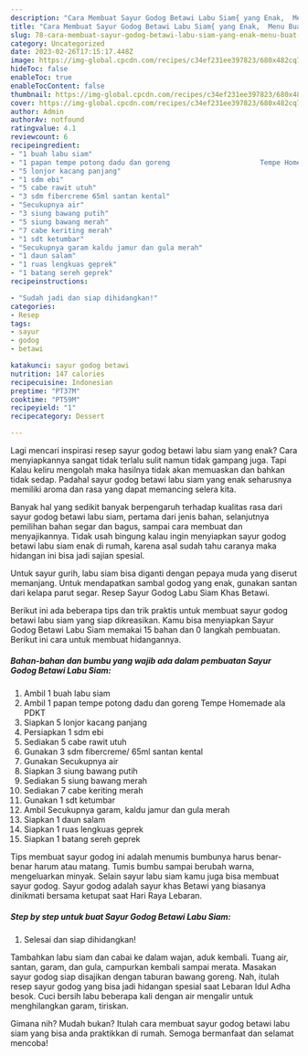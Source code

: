 ```yaml
---
description: "Cara Membuat Sayur Godog Betawi Labu Siam{ yang Enak,  Menu Buat lebaran"
title: "Cara Membuat Sayur Godog Betawi Labu Siam{ yang Enak,  Menu Buat lebaran"
slug: 78-cara-membuat-sayur-godog-betawi-labu-siam-yang-enak-menu-buat-lebaran
category: Uncategorized
date: 2023-02-26T17:15:17.448Z
image: https://img-global.cpcdn.com/recipes/c34ef231ee397823/680x482cq70/sayur-godog-betawi-labu-siam-foto-resep-utama.jpg
hideToc: false
enableToc: true
enableTocContent: false
thumbnail: https://img-global.cpcdn.com/recipes/c34ef231ee397823/680x482cq70/sayur-godog-betawi-labu-siam-foto-resep-utama.jpg
cover: https://img-global.cpcdn.com/recipes/c34ef231ee397823/680x482cq70/sayur-godog-betawi-labu-siam-foto-resep-utama.jpg
author: Admin
authorAv: notfound
ratingvalue: 4.1
reviewcount: 6
recipeingredient:
- "1 buah labu siam"
- "1 papan tempe potong dadu dan goreng                      Tempe Homemade ala PDKT"
- "5 lonjor kacang panjang"
- "1 sdm ebi"
- "5 cabe rawit utuh"
- "3 sdm fibercreme 65ml santan kental"
- "Secukupnya air"
- "3 siung bawang putih"
- "5 siung bawang merah"
- "7 cabe keriting merah"
- "1 sdt ketumbar"
- "Secukupnya garam kaldu jamur dan gula merah"
- "1 daun salam"
- "1 ruas lengkuas geprek"
- "1 batang sereh geprek"
recipeinstructions:

- "Sudah jadi dan siap dihidangkan!"
categories:
- Resep
tags:
- sayur
- godog
- betawi

katakunci: sayur godog betawi 
nutrition: 147 calories
recipecuisine: Indonesian
preptime: "PT37M"
cooktime: "PT59M"
recipeyield: "1"
recipecategory: Dessert

---
```



Lagi mencari inspirasi resep sayur godog betawi labu siam yang enak? Cara menyiapkannya sangat tidak terlalu sulit namun tidak gampang juga. Tapi Kalau keliru mengolah maka hasilnya tidak akan memuaskan dan bahkan tidak sedap. Padahal sayur godog betawi labu siam yang enak seharusnya memiliki aroma dan rasa yang dapat memancing selera kita.


Banyak hal yang sedikit banyak berpengaruh terhadap kualitas rasa dari sayur godog betawi labu siam, pertama dari jenis bahan, selanjutnya pemilihan bahan segar dan bagus, sampai cara membuat dan menyajikannya. Tidak usah bingung kalau ingin menyiapkan sayur godog betawi labu siam enak di rumah, karena asal sudah tahu caranya maka hidangan ini bisa jadi sajian spesial.

Untuk sayur gurih, labu siam bisa diganti dengan pepaya muda yang diserut memanjang. Untuk mendapatkan sambal godog yang enak, gunakan santan dari kelapa parut segar. Resep Sayur Godog Labu Siam Khas Betawi.


Berikut ini ada beberapa tips dan trik praktis untuk membuat sayur godog betawi labu siam yang siap dikreasikan. Kamu bisa menyiapkan Sayur Godog Betawi Labu Siam memakai 15 bahan dan 0 langkah pembuatan. Berikut ini cara untuk membuat hidangannya.

<!--inarticleads1-->

##### Bahan-bahan dan bumbu yang wajib ada dalam pembuatan Sayur Godog Betawi Labu Siam:

1. Ambil 1 buah labu siam
1. Ambil 1 papan tempe potong dadu dan goreng                      Tempe Homemade ala PDKT
1. Siapkan 5 lonjor kacang panjang
1. Persiapkan 1 sdm ebi
1. Sediakan 5 cabe rawit utuh
1. Gunakan 3 sdm fibercreme/ 65ml santan kental
1. Gunakan Secukupnya air
1. Siapkan 3 siung bawang putih
1. Sediakan 5 siung bawang merah
1. Sediakan 7 cabe keriting merah
1. Gunakan 1 sdt ketumbar
1. Ambil Secukupnya garam, kaldu jamur dan gula merah
1. Siapkan 1 daun salam
1. Siapkan 1 ruas lengkuas geprek
1. Siapkan 1 batang sereh geprek


Tips membuat sayur godog ini adalah menumis bumbunya harus benar-benar harum atau matang. Tumis bumbu sampai berubah warna, mengeluarkan minyak. Selain sayur labu siam kamu juga bisa membuat sayur godog. Sayur godog adalah sayur khas Betawi yang biasanya dinikmati bersama ketupat saat Hari Raya Lebaran. 

<!--inarticleads2-->

##### Step by step untuk buat Sayur Godog Betawi Labu Siam:


1. Selesai dan siap dihidangkan!

Tambahkan labu siam dan cabai ke dalam wajan, aduk kembali. Tuang air, santan, garam, dan gula, campurkan kembali sampai merata. Masakan sayur godog siap disajikan dengan taburan bawang goreng. Nah, itulah resep sayur godog yang bisa jadi hidangan spesial saat Lebaran Idul Adha besok. Cuci bersih labu beberapa kali dengan air mengalir untuk menghilangkan garam, tiriskan. 

Gimana nih? Mudah bukan? Itulah cara membuat sayur godog betawi labu siam yang bisa anda praktikkan di rumah. Semoga bermanfaat dan selamat mencoba!
